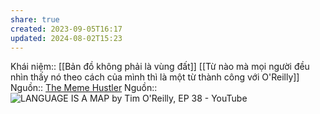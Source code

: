 ```yaml
---
share: true
created: 2023-09-05T16:17
updated: 2024-08-02T15:23
---
```

Khái niệm:: 
[[Bản đồ không phải là vùng đất]]
[[Từ nào mà mọi người đều nhìn thấy nó theo cách của mình thì là một từ thành công với O'Reilly]] 
Nguồn:: [The Meme Hustler](https://thebaffler.com/salvos/the-meme-hustler)
Nguồn:: ![LANGUAGE IS A MAP by Tim O'Reilly, EP 38 - YouTube](https://youtu.be/ir_7NJGhvsM?si=tMXqp2fgyP7XBzbq)